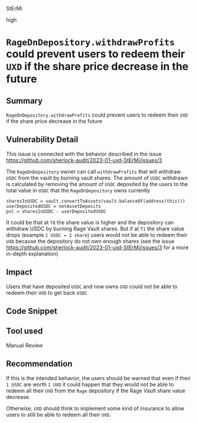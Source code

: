 StErMi

high

# `RageDnDepository.withdrawProfits` could prevent users to redeem their `UXD` if the share price decrease in the future

## Summary

`RageDnDepository.withdrawProfits` could prevent users to redeem their `UXD` if the share price decrease in the future

## Vulnerability Detail

This issue is connected with the behavior described in the issue https://github.com/sherlock-audit/2023-01-uxd-StErMi/issues/3

The `RageDnDepository` owner can call `withdrawProfits` that will withdraw `USDC` from the vault by burning vault shares. The amount of `USDC` withdrawn is calculated by removing the amount of `USDC` deposited by the users to the total value in `USDC` that the `RageDnDepository` owns currently 

```solidity
sharesInUSDC = vault.convertToAssets(vault.balanceOf(address(this)))
userDepositedUSDC = netAssetDeposits
pnl = sharesInUSDC - userDepositedUSDC
```

It could be that at `T0` the share value is higher and the depository can withdraw USDC by burning Rage Vault shares.
But if at `T1` the share value drops (example `1 USDC = 2 share`) users would not be able to redeem their `UXD` because the depository do not own enough shares (see the issue https://github.com/sherlock-audit/2023-01-uxd-StErMi/issues/3 for a more in-depth explanation)

## Impact

Users that have deposited `USDC` and now owns `UXD` could not be able to redeem their `UXD` to get back `USDC`

## Code Snippet

## Tool used

Manual Review

## Recommendation

If this is the intended behavior, the users should be warned that even if their `1 USDC` are worth `1 UXD` it could happen that they would not be able to redeem all their `UXD` from the `Rage` depository if the Rage Vault share value decrease.

Otherwise, `UXD` should think to implement some kind of insurance to allow users to still be able to redeem all their `UXD`.
